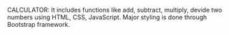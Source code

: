 CALCULATOR:
It includes functions like add, subtract, multiply, devide two numbers using HTML, CSS, JavaScript.
Major styling is done through Bootstrap framework. 

